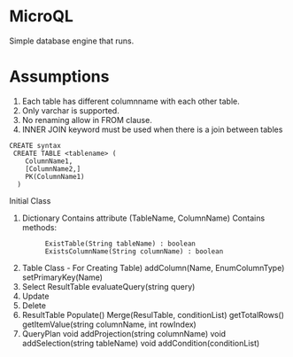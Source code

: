 MicroQL
=======

Simple database engine that runs. 


Assumptions
===========
1. Each table has different columnname with each other table. 
2. Only varchar is supported.
3. No renaming allow in FROM clause.
4. INNER JOIN keyword must be used when there is a join between tables
```
CREATE syntax
 CREATE TABLE <tablename> (
    ColumnName1,
    [ColumnName2,]
    PK(ColumnName1)
  )
```  
  
Initial Class 
  1. Dictionary
      Contains attribute (TableName, ColumnName)
      Contains methods:
```
         ExistTable(String tableName) : boolean
         ExistsColumnName(String columnName) : boolean
```
            
  2. Table Class - For Creating Table)
      addColumn(Name, EnumColumnType)
      setPrimaryKey(Name)
  3. Select 
	  ResultTable evaluateQuery(string query)
  4. Update
  5. Delete
  6. ResultTable 
      Populate()
      Merge(ResulTable, conditionList)
      getTotalRows()
      getItemValue(string columnName, int rowIndex)
  7. QueryPlan
	  void addProjection(string columnName)
	  void addSelection(string tableName)
	  void addCondition(conditionList)